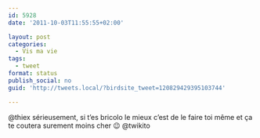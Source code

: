 ```yaml
---
id: 5928
date: '2011-10-03T11:55:55+02:00'

layout: post
categories:
  - Vis ma vie
tags:
  - tweet
format: status
publish_social: no
guid: 'http://tweets.local/?birdsite_tweet=120829429395103744'

---
```


@thiex sérieusement, si t’es bricolo le mieux c’est de le faire toi même et ça te coutera surement moins cher 😉 @twikito